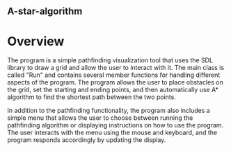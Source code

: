 ## A-star-algorithm
# Overview
  The program is a simple pathfinding visualization tool that uses the SDL library to draw a grid and allow the user to interact with it. The main class is called "Run" and contains several member functions for handling different aspects of the program. The program allows the user to place obstacles on the grid, set the starting and ending points, and then automatically use A* algorithm to find the shortest path between the two points.

In addition to the pathfinding functionality, the program also includes a simple menu that allows the user to choose between running the pathfinding algorithm or displaying instructions on how to use the program. The user interacts with the menu using the mouse and keyboard, and the program responds accordingly by updating the display.

